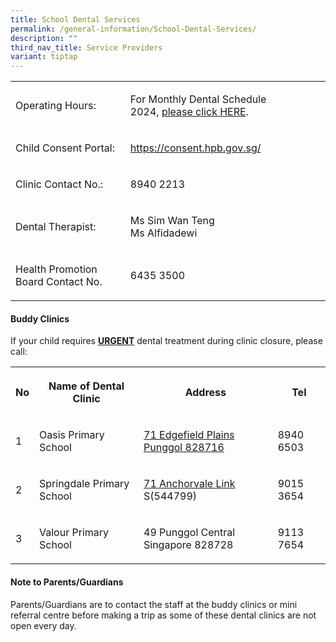 ```yaml
---
title: School Dental Services
permalink: /general-information/School-Dental-Services/
description: ""
third_nav_title: Service Providers
variant: tiptap
---
```

<table style="minWidth: 50px">
<colgroup>
<col>
<col>
</colgroup>
<tbody>
<tr>
<td rowspan="1" colspan="1">
<p>Operating Hours:</p>
</td>
<td rowspan="1" colspan="1">
<p>For Monthly Dental Schedule 2024,&nbsp;<a href="https://docs.google.com/spreadsheets/d/1YJaCilAiXbexeZTmzUQqD7Z6QYfcEhvo/edit#gid=1678024667" rel="noopener noreferrer nofollow" target="_blank">please click HERE</a>.</p>
</td>
</tr>
<tr>
<td rowspan="1" colspan="1">
<p>Child Consent Portal:</p>
</td>
<td rowspan="1" colspan="1">
<p><a href="https://consent.hpb.gov.sg/" rel="noopener noreferrer nofollow" target="_blank">https://consent.hpb.gov.sg/</a>&nbsp;</p>
</td>
</tr>
<tr>
<td rowspan="1" colspan="1">
<p>Clinic Contact No.:</p>
</td>
<td rowspan="1" colspan="1">
<p>8940 2213&nbsp;</p>
</td>
</tr>
<tr>
<td rowspan="1" colspan="1">
<p>Dental Therapist:</p>
</td>
<td rowspan="1" colspan="1">
<p>Ms Sim Wan Teng&nbsp;
<br>Ms Alfidadewi</p>
</td>
</tr>
<tr>
<td rowspan="1" colspan="1">
<p>Health Promotion Board Contact No.</p>
</td>
<td rowspan="1" colspan="1">
<p>6435 3500</p>
</td>
</tr>
</tbody>
</table>
<p></p>
<h4><strong>Buddy Clinics</strong></h4>
<p>If your child requires&nbsp;<strong><u>URGENT</u></strong>&nbsp;dental
treatment during clinic closure, please call:</p>
<table style="minWidth: 100px">
<colgroup>
<col>
<col>
<col>
<col>
</colgroup>
<tbody>
<tr>
<th rowspan="1" colspan="1">
<p>No</p>
</th>
<th rowspan="1" colspan="1">
<p>Name of Dental Clinic</p>
</th>
<th rowspan="1" colspan="1">
<p>Address</p>
</th>
<th rowspan="1" colspan="1">
<p>Tel</p>
</th>
</tr>
<tr>
<td rowspan="1" colspan="1">
<p>1</p>
</td>
<td rowspan="1" colspan="1">
<p>Oasis Primary School</p>
</td>
<td rowspan="1" colspan="1">
<p><a href="https://www.bing.com/ck/a?!&amp;&amp;p=5ce0c3c2b2141d2fJmltdHM9MTcwOTE2NDgwMCZpZ3VpZD0xOTk5OWExNy1mOWQzLTY4ZjYtMjJjMC04ZTA1Zjg5NjY5NzgmaW5zaWQ9NTc0MQ&amp;ptn=3&amp;ver=2&amp;hsh=3&amp;fclid=19999a17-f9d3-68f6-22c0-8e05f8966978&amp;u=a1L21hcHM_Jm1lcGk9MTI3fn5Vbmtub3dufkFkZHJlc3NfTGluayZ0eT0xOCZxPU9hc2lzJTIwUHJpbWFyeSUyMFNjaG9vbCZzcz15cGlkLllOODE2Mng0MTYwOTA1ODE5MDA3OTQ2NjQ4JnBwb2lzPTEuNDA0Mzc2MDI5OTY4MjYxN18xMDMuOTExMzY5MzIzNzMwNDdfT2FzaXMlMjBQcmltYXJ5JTIwU2Nob29sX1lOODE2Mng0MTYwOTA1ODE5MDA3OTQ2NjQ4fiZjcD0xLjQwNDM3Nn4xMDMuOTExMzY5JnY9MiZzVj0xJkZPUk09TVBTUlBM&amp;ntb=1" rel="noopener noreferrer nofollow" target="_blank">71 Edgefield Plains Punggol 828716</a>
</p>
</td>
<td rowspan="1" colspan="1">
<p>8940 6503</p>
</td>
</tr>
<tr>
<td rowspan="1" colspan="1">
<p>2</p>
</td>
<td rowspan="1" colspan="1">
<p>Springdale Primary School</p>
</td>
<td rowspan="1" colspan="1">
<p><a href="https://maps.google.com/?q=71+Anchorvale+Link&amp;entry=gmail&amp;source=g&amp;litebox=1" rel="noopener noreferrer nofollow" target="_blank">71 Anchorvale Link</a> S(544799)</p>
</td>
<td rowspan="1" colspan="1">
<p>9015 3654</p>
</td>
</tr>
<tr>
<td rowspan="1" colspan="1">
<p>3</p>
</td>
<td rowspan="1" colspan="1">
<p>Valour Primary School</p>
</td>
<td rowspan="1" colspan="1">
<p>49 Punggol Central
<br>Singapore 828728</p>
</td>
<td rowspan="1" colspan="1">
<p>9113 7654</p>
</td>
</tr>
</tbody>
</table>
<h4><strong>Note to Parents/Guardians</strong></h4>
<p>Parents/Guardians are to contact the staff at the buddy clinics or mini
referral centre before making a trip as some of these dental clinics are
not open every day.</p>
